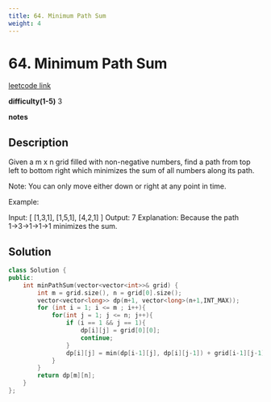 ```yaml
---
title: 64. Minimum Path Sum
weight: 4
---
```

# 64. Minimum Path Sum
[leetcode link](https://leetcode.com/problems/minimum-path-sum/)

**difficulty(1-5)** 
3

**notes**   


## Description
Given a m x n grid filled with non-negative numbers, find a path from top left to bottom right which minimizes the sum of all numbers along its path.

Note: You can only move either down or right at any point in time.

Example:

Input:
[
  [1,3,1],
  [1,5,1],
  [4,2,1]
]
Output: 7
Explanation: Because the path 1→3→1→1→1 minimizes the sum.

## Solution
```c++
class Solution {
public:
    int minPathSum(vector<vector<int>>& grid) {
        int m = grid.size(), n = grid[0].size();
        vector<vector<long>> dp(m+1, vector<long>(n+1,INT_MAX));
        for (int i = 1; i <= m ; i++){
            for(int j = 1; j <= n; j++){
                if (i == 1 && j == 1){
                    dp[i][j] = grid[0][0];
                    continue;
                }
                dp[i][j] = min(dp[i-1][j], dp[i][j-1]) + grid[i-1][j-1];
            }
        }
        return dp[m][n];
    }
};
```


